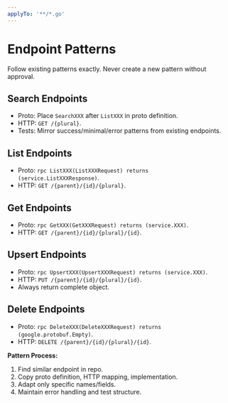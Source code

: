 ```yaml
---
applyTo: '**/*.go'
---
```


# Endpoint Patterns

Follow existing patterns exactly. Never create a new pattern without approval.

## Search Endpoints

- Proto: Place `SearchXXX` after `ListXXX` in proto definition.
- HTTP: `GET /{plural}`.
- Tests: Mirror success/minimal/error patterns from existing endpoints.

## List Endpoints

- Proto: `rpc ListXXX(ListXXXRequest) returns (service.ListXXXResponse)`.
- HTTP: `GET /{parent}/{id}/{plural}`.

## Get Endpoints

- Proto: `rpc GetXXX(GetXXXRequest) returns (service.XXX)`.
- HTTP: `GET /{parent}/{id}/{plural}/{id}`.

## Upsert Endpoints

- Proto: `rpc UpsertXXX(UpsertXXXRequest) returns (service.XXX)`.
- HTTP: `PUT /{parent}/{id}/{plural}/{id}`.
- Always return complete object.

## Delete Endpoints

- Proto: `rpc DeleteXXX(DeleteXXXRequest) returns (google.protobuf.Empty)`.
- HTTP: `DELETE /{parent}/{id}/{plural}/{id}`.

**Pattern Process:**

1. Find similar endpoint in repo.
2. Copy proto definition, HTTP mapping, implementation.
3. Adapt only specific names/fields.
4. Maintain error handling and test structure.

